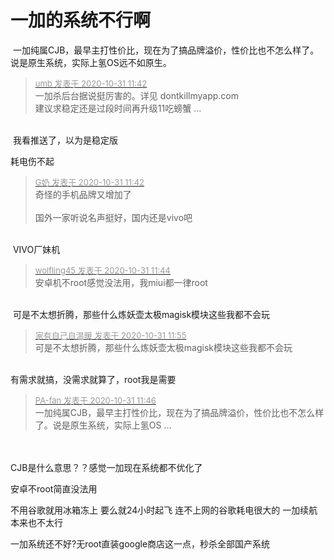 # 一加的系统不行啊


<img src="static/image/smiley/yct/007.gif" smilieid="46" border="0" alt="" /> 一加纯属CJB，最早主打性价比，现在为了搞品牌溢价，性价比也不怎么样了。说是原生系统，实际上氢OS远不如原生。

<div class="quote"><blockquote><font size="2"><a href="https://www.hostloc.com/forum.php?mod=redirect&amp;goto=findpost&amp;pid=9379891&amp;ptid=760527" target="_blank"><font color="#999999">umb 发表于 2020-10-31 11:42</font></a></font><br />
一加杀后台据说挺厉害的。详见 dontkillmyapp.com<br />
建议求稳定还是过段时间再升级11吃螃蟹 ...</blockquote></div><br />
<img src="static/image/smiley/yct/014.gif" smilieid="45" border="0" alt="" /> 我看推送了，以为是稳定版<img id="aimg_pjVV3" onclick="zoom(this, this.src, 0, 0, 0)" class="zoom" src="https://cdn.jsdelivr.net/gh/hishis/forum-master/public/images/patch.gif" onmouseover="img_onmouseoverfunc(this)" onload="thumbImg(this)" border="0" alt="" />

耗电伤不起

<div class="quote"><blockquote><font size="2"><a href="https://www.hostloc.com/forum.php?mod=redirect&amp;goto=findpost&amp;pid=9379893&amp;ptid=760527" target="_blank"><font color="#999999">G奶 发表于 2020-10-31 11:42</font></a></font><br />
奇怪的手机品牌又增加了<br />
<br />
国外一家听说名声挺好，国内还是vivo吧</blockquote></div><br />
<img src="static/image/smiley/yct/022.gif" smilieid="42" border="0" alt="" /> VIVO厂妹机<img id="aimg_eh24U" onclick="zoom(this, this.src, 0, 0, 0)" class="zoom" src="https://cdn.jsdelivr.net/gh/hishis/forum-master/public/images/patch.gif" onmouseover="img_onmouseoverfunc(this)" onload="thumbImg(this)" border="0" alt="" />

<div class="quote"><blockquote><font size="2"><a href="https://www.hostloc.com/forum.php?mod=redirect&amp;goto=findpost&amp;pid=9379896&amp;ptid=760527" target="_blank"><font color="#999999">wolfling45 发表于 2020-10-31 11:44</font></a></font><br />
安卓机不root感觉没法用，我miui都一律root</blockquote></div><br />
<img src="static/image/smiley/yct/014.gif" smilieid="45" border="0" alt="" /> 可是不太想折腾，那些什么炼妖壶太极magisk模块这些我都不会玩<img id="aimg_y2XE6" onclick="zoom(this, this.src, 0, 0, 0)" class="zoom" src="https://cdn.jsdelivr.net/gh/hishis/forum-master/public/images/patch.gif" onmouseover="img_onmouseoverfunc(this)" onload="thumbImg(this)" border="0" alt="" />

<div class="quote"><blockquote><font size="2"><a href="https://www.hostloc.com/forum.php?mod=redirect&amp;goto=findpost&amp;pid=9379953&amp;ptid=760527" target="_blank"><font color="#999999">家有自己自温暖 发表于 2020-10-31 11:55</font></a></font><br />
可是不太想折腾，那些什么炼妖壶太极magisk模块这些我都不会玩</blockquote></div><br />
有需求就搞，没需求就算了，root我是需要<img id="aimg_Slk20" onclick="zoom(this, this.src, 0, 0, 0)" class="zoom" src="https://cdn.jsdelivr.net/gh/hishis/forum-master/public/images/patch.gif" onmouseover="img_onmouseoverfunc(this)" onload="thumbImg(this)" border="0" alt="" />

<div class="quote"><blockquote><font size="2"><a href="https://www.hostloc.com/forum.php?mod=redirect&amp;goto=findpost&amp;pid=9379907&amp;ptid=760527" target="_blank"><font color="#999999">PA-fan 发表于 2020-10-31 11:46</font></a></font><br />
一加纯属CJB，最早主打性价比，现在为了搞品牌溢价，性价比也不怎么样了。说是原生系统，实际上氢OS ...</blockquote></div><br />
<br />
CJB是什么意思？？感觉一加现在系统都不优化了<img id="aimg_Ij4jK" onclick="zoom(this, this.src, 0, 0, 0)" class="zoom" src="https://cdn.jsdelivr.net/gh/hishis/forum-master/public/images/patch.gif" onmouseover="img_onmouseoverfunc(this)" onload="thumbImg(this)" border="0" alt="" />

安卓不root简直没法用<img src="static/image/smiley/default/lol.gif" smilieid="12" border="0" alt="" />

不用谷歌就用冰箱冻上 要么就24小时起飞 连不上网的谷歌耗电很大的 一加续航本来也不太行

一加系统还不好?无root直装google商店这一点，秒杀全部国产系统

